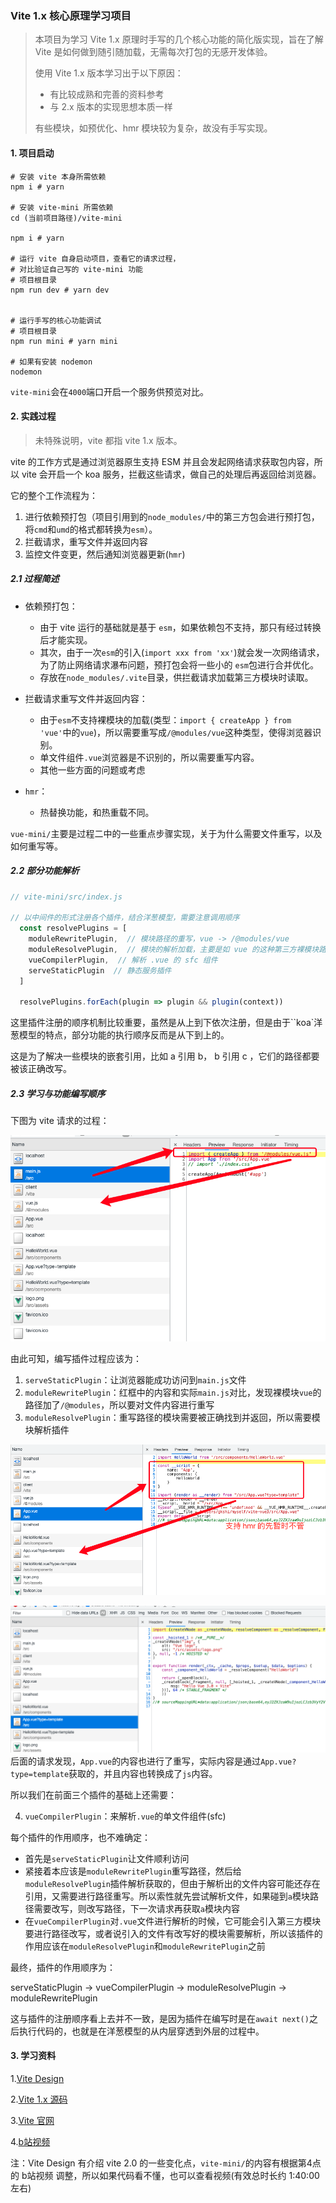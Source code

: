 ### Vite 1.x 核心原理学习项目

> 本项目为学习 Vite 1.x 原理时手写的几个核心功能的简化版实现，旨在了解 Vite 是如何做到随引随加载，无需每次打包的无感开发体验。
>
> 使用 Vite 1.x 版本学习出于以下原因：
>
> - 有比较成熟和完善的资料参考
> - 与 2.x 版本的实现思想本质一样
>
> 有些模块，如预优化、hmr 模块较为复杂，故没有手写实现。



#### 1. 项目启动

```shell
# 安装 vite 本身所需依赖
npm i # yarn

# 安装 vite-mini 所需依赖
cd (当前项目路径)/vite-mini

npm i # yarn

# 运行 vite 自身启动项目，查看它的请求过程，
# 对比验证自己写的 vite-mini 功能
# 项目根目录
npm run dev # yarn dev


# 运行手写的核心功能调试
# 项目根目录
npm run mini # yarn mini

# 如果有安装 nodemon
nodemon

```

`vite-mini`会在`4000`端口开启一个服务供预览对比。



#### 2. 实践过程

> 未特殊说明，vite 都指 vite 1.x 版本。

vite 的工作方式是通过浏览器原生支持 ESM 并且会发起网络请求获取包内容，所以 vite 会开启一个 koa 服务，拦截这些请求，做自己的处理后再返回给浏览器。

它的整个工作流程为：

1. 进行依赖预打包（项目引用到的`node_modules/`中的第三方包会进行预打包，将`cmd`和`umd`的格式都转换为`esm`）。
2. 拦截请求，重写文件并返回内容
3. 监控文件变更，然后通知浏览器更新(`hmr`)

##### 2.1 过程简述

- 依赖预打包：
  - 由于 vite 运行的基础就是基于 `esm`，如果依赖包不支持，那只有经过转换后才能实现。
  - 其次，由于一次`esm`的引入(`import xxx from 'xx'`)就会发一次网络请求，为了防止网络请求瀑布问题，预打包会将一些小的 `esm`包进行合并优化。
  - 存放在`node_modules/.vite`目录，供拦截请求加载第三方模块时读取。

- 拦截请求重写文件并返回内容：
  - 由于`esm`不支持裸模块的加载(类型：`import { createApp } from 'vue'`中的`vue`)，所以需要重写成`/@modules/vue`这种类型，使得浏览器识别。
  - 单文件组件`.vue`浏览器是不识别的，所以需要重写内容。
  - 其他一些方面的问题或考虑
- `hmr`：
  - 热替换功能，和热重载不同。



`vue-mini/`主要是过程二中的一些重点步骤实现，关于为什么需要文件重写，以及如何重写等。

##### 2.2 部分功能解析

```javascript
// vite-mini/src/index.js

// 以中间件的形式注册各个插件，结合洋葱模型，需要注意调用顺序
  const resolvePlugins = [
    moduleRewritePlugin,  // 模块路径的重写，vue -> /@modules/vue
    moduleResolvePlugin,  // 模块的解析加载，主要是如 vue 的这种第三方裸模块路径改为了 /@modules/xxx，需要解析加载对应内容
    vueCompilerPlugin,  // 解析 .vue 的 sfc 组件
    serveStaticPlugin  // 静态服务插件
  ]
  
  resolvePlugins.forEach(plugin => plugin && plugin(context))
```

这里插件注册的顺序机制比较重要，虽然是从上到下依次注册，但是由于``koa`洋葱模型的特点，部分功能的执行顺序反而是从下到上的。

这是为了解决一些模块的嵌套引用，比如 a 引用 b， b 引用 c ，它们的路径都要被该正确改写。



##### 2.3 学习与功能编写顺序

下图为 vite 请求的过程：

![step-1](./readme-img/step-1.png)

由此可知，编写插件过程应该为：

1. `serveStaticPlugin`：让浏览器能成功访问到`main.js`文件
2. `moduleRewritePlugin`：红框中的内容和实际`main.js`对比，发现裸模块`vue`的路径加了`/@modules`，所以要对文件内容进行重写
3. `moduleResolvePlugin`：重写路径的模块需要被正确找到并返回，所以需要模块解析插件

![step-2](./readme-img/step-2.png)

![step-3](./readme-img/step-3.png)
后面的请求发现，`App.vue`的内容也进行了重写，实际内容是通过`App.vue?type=template`获取的，并且内容也转换成了`js`内容。

所以我们在前面三个插件的基础上还需要：

4. `vueCompilerPlugin`：来解析`.vue`的单文件组件(sfc)







每个插件的作用顺序，也不难确定：

- 首先是`serveStaticPlugin`让文件顺利访问
- 紧接着本应该是`moduleRewritePlugin`重写路径，然后给`moduleResolvePlugin`插件解析获取的，但由于解析出的文件内容可能还存在引用，又需要进行路径重写。所以索性就先尝试解析文件，如果碰到`a`模块路径需要改写，则改写路径，下一次请求再获取`a`模块内容
- 在`vueCompilerPlugin`对`.vue`文件进行解析的时候，它可能会引入第三方模块要进行路径改写，或者说引入的文件有改写好的模块需要解析，所以该插件的作用应该在`moduleResolvePlugin`和`moduleRewritePlugin`之前



最终，插件的作用顺序为：

serveStaticPlugin -> vueCompilerPlugin -> moduleResolvePlugin -> moduleRewritePlugin



这与插件的注册顺序看上去并不一致，是因为插件在编写时是在`await next()`之后执行代码的，也就是在洋葱模型的从内层穿透到外层的过程中。





#### 3. 学习资料

1.[Vite Design](https://vite-design.surge.sh/guide/getting-start.html#%E5%89%8D%E7%BD%AE%E7%9F%A5%E8%AF%86%E7%82%B9)

2.[Vite 1.x 源码](https://github.com/vitejs/vite/tree/1.x)

3.[Vite 官网](https://cn.vitejs.dev/)

4.[b站视频](https://www.bilibili.com/video/BV1at4y1a7zi)

注：Vite Design 有介绍 vite 2.0 的一些变化点，`vite-mini/`的内容有根据第4点的 b站视频 调整，所以如果代码看不懂，也可以查看视频(有效总时长约 1:40:00 左右)